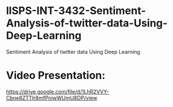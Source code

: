 # llSPS-INT-3432-Sentiment-Analysis-of-twitter-data-Using-Deep-Learning
Sentiment Analysis of twitter data Using Deep Learning
# Video Presentation:
https://drive.google.com/file/d/1LhR2VVY-Cbne8ZTTIr8mfPniwWUmU8DP/view
